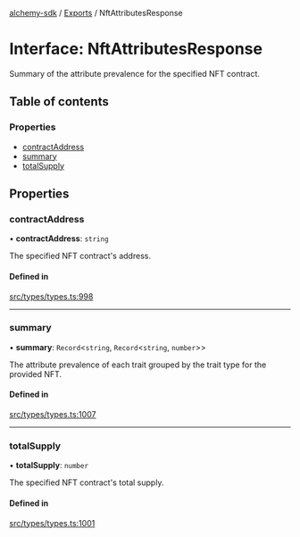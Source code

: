 [alchemy-sdk](../README.md) / [Exports](../modules.md) / NftAttributesResponse

# Interface: NftAttributesResponse

Summary of the attribute prevalence for the specified NFT contract.

## Table of contents

### Properties

- [contractAddress](NftAttributesResponse.md#contractaddress)
- [summary](NftAttributesResponse.md#summary)
- [totalSupply](NftAttributesResponse.md#totalsupply)

## Properties

### contractAddress

• **contractAddress**: `string`

The specified NFT contract's address.

#### Defined in

[src/types/types.ts:998](https://github.com/alchemyplatform/alchemy-sdk-js/blob/30d9ef5/src/types/types.ts#L998)

___

### summary

• **summary**: `Record`<`string`, `Record`<`string`, `number`\>\>

The attribute prevalence of each trait grouped by the trait type for the
provided NFT.

#### Defined in

[src/types/types.ts:1007](https://github.com/alchemyplatform/alchemy-sdk-js/blob/30d9ef5/src/types/types.ts#L1007)

___

### totalSupply

• **totalSupply**: `number`

The specified NFT contract's total supply.

#### Defined in

[src/types/types.ts:1001](https://github.com/alchemyplatform/alchemy-sdk-js/blob/30d9ef5/src/types/types.ts#L1001)
